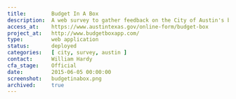```yaml
---
title:        Budget In A Box
description:  A web survey to gather feedback on the City of Austin's budget.
access_at:    https://www.austintexas.gov/online-form/budget-box
project_at:   http://www.budgetboxapp.com/
type:         web application
status:       deployed
categories:   [ city, survey, austin ]
contact:      William Hardy
cfa_stage:    Official
date:         2015-06-05 00:00:00
screenshot:   budgetinabox.png
archived:     true
---
```

